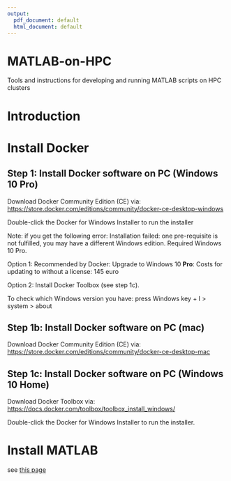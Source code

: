 ```yaml
---
output:
  pdf_document: default
  html_document: default
---
```

# MATLAB-on-HPC
Tools and instructions for developing and running MATLAB scripts on HPC clusters

# Introduction

# Install Docker

## Step 1: Install Docker software on PC (Windows 10 Pro)

Download Docker Community Edition (CE) via:  
https://store.docker.com/editions/community/docker-ce-desktop-windows

Double-click the Docker for Windows Installer to run the installer

Note: if you get the following error: Installation failed: one pre-requisite is not fulfilled, you may have a different Windows edition. Required Windows 10 Pro.  

Option 1: Recommended by Docker: Upgrade to Windows 10 **Pro**: Costs for updating to without a license: 145 euro 

Option 2: Install Docker Toolbox (see step 1c).

To check which Windows version you have: press Windows key + I > system > about

## Step 1b: Install Docker software on PC (mac)

Download Docker Community Edition (CE) via:   
https://store.docker.com/editions/community/docker-ce-desktop-mac

## Step 1c: Install Docker software on PC (Windows 10 Home)

Download Docker Toolbox via:   
https://docs.docker.com/toolbox/toolbox_install_windows/

Double-click the Docker for Windows Installer to run the installer.




# Install MATLAB

see [this page](./matlab.md)
